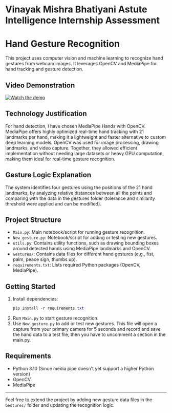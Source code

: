 # Vinayak Mishra Bhatiyani Astute Intelligence Internship Assessment 

# Hand Gesture Recognition

This project uses computer vision and machine learning to recognize hand gestures from webcam images. It leverages OpenCV and MediaPipe for hand tracking and gesture detection.


## Video Demonstration

[![Watch the demo](https://img.youtube.com/vi/uYVTof76p_Q/0.jpg)](https://youtu.be/uYVTof76p_Q)

## Technology Justification
For hand detection, I have chosen MediaPipe Hands with OpenCV. MediaPipe offers highly optimized real-time hand tracking with 21 landmarks per hand, making it a lightweight and faster alternative to custom deep learning models. OpenCV was used for image processing, drawing landmarks, and video capture. Together, they allowed efficient implementation without needing large datasets or heavy GPU computation, making them ideal for real-time gesture recognition.

## Gesture Logic Explanation
The system identifies four gestures using the positions of the 21 hand landmarks, by analyzing relative distances between all the points and comparing with the data in the gestures folder (tolerance and similarity threshold were applied and can be modified).


## Project Structure
- `Main.py`: Main notebook/script for running gesture recognition.
- `New_gesture.py`: Notebook/script for adding or testing new gestures.
- `utils.py`: Contains utility functions, such as drawing bounding boxes around detected hands using MediaPipe landmarks and OpenCV.
- `Gestures/`: Contains data files for different hand gestures (e.g., fist, palm, peace sign, thumbs up).
- `requirements.txt`: Lists required Python packages (OpenCV, MediaPipe).

## Getting Started
1. Install dependencies:
   ```powershell
   pip install -r requirements.txt
   ```
2. Run `Main.py` to start gesture recognition.
3. Use `New_gesture.py` to add or test new gestures. This file will open a capture from your primary camera for 5 seconds and record and save the hand data to a test file, then you have to uncomment a section in the main.py.

## Requirements
- Python 3.10 (Since media pipe doesn't yet support a higher Python version)
- OpenCV
- MediaPipe

---
Feel free to extend the project by adding new gesture data files in the `Gestures/` folder and updating the recognition logic.

